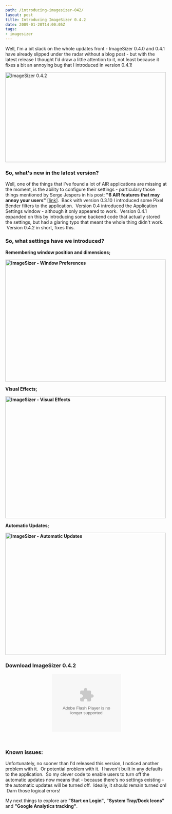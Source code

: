 ```yaml
---
path: /introducing-imagesizer-042/
layout: post
title: Introducing ImageSizer 0.4.2
date: 2009-01-20T14:00:05Z
tags:
- imagesizer
---
```


Well, I'm a bit slack on the whole updates front - ImageSizer 0.4.0 and 0.4.1 have already slipped under the radar without a blog post - but with the latest release I thought I'd draw a little attention to it, not least because it fixes a bit an annoying bug that I introduced in version 0.4.1!

<img class="alignnone size-full wp-image-611" title="ImageSizer 0.4.2" src="http://uploads.psyked.co.uk/2009/01/imagesizer042.jpg" alt="ImageSizer 0.4.2" width="500" height="280" />
<h3>So, what's new in the latest version?</h3>
Well, one of the things that I've found a lot of AIR applications are missing at the moment, is the ability to configure their settings - particulary those things mentioned by Serge Jespers in his post: <strong>"6 AIR features that may annoy your users"</strong> [<a href="http://www.webkitchen.be/2008/12/17/best-practices-6-air-features-that-may-annoy-your-users/" target="_blank">link</a>].  Back with version 0.3.10 I introduced some Pixel Bender filters to the application.  Version 0.4 introduced the Application Settings window - although it only appeared to work.  Version 0.4.1 expanded on this by introducing some backend code that actually stored the settings, but had a glaring typo that meant the whole thing didn't work.  Version 0.4.2 in short, fixes this.
<h3><span style="font-weight: normal;"><!--more--></span>So, what settings have we introduced?</h3>
<strong>Remembering window position and dimensions;</strong>

<strong><img class="alignnone size-full wp-image-612" title="ImageSizer - Window Preferences" src="http://uploads.psyked.co.uk/2009/01/imagesizerpreferences.jpg" alt="ImageSizer - Window Preferences" width="500" height="380" /></strong>

<strong>Visual Effects;</strong>

<strong><img class="alignnone size-full wp-image-613" title="ImageSizer - Visual Effects" src="http://uploads.psyked.co.uk/2009/01/imagesizervisualeffects.jpg" alt="ImageSizer - Visual Effects" width="500" height="380" /></strong>

<strong>Automatic Updates;</strong>

<strong><img class="alignnone size-full wp-image-614" title="ImageSizer - Automatic Updates" src="http://uploads.psyked.co.uk/2009/01/imagesizerautomaticupdates.jpg" alt="ImageSizer - Automatic Updates" width="500" height="380" /></strong>
<h3>Download ImageSizer 0.4.2</h3>
<p style="text-align: center;"><object width="215" height="180" data="/airapps/AIRInstallBadge.swf" type="application/x-shockwave-flash"><param name="flashvars" value="airversion=1.5&amp;appname=ImageSizer&amp;appurl=http://psyked.co.uk/airapps/ImageSizer042.air&amp;appid=couk.psyked.ImageSizer&amp;pubid=07510AB144CCA2FB1C33EE50283E9A7AD43F7966.1&amp;appversion=0.4.2&amp;titlecolor=#339999" /><param name="src" value="/airapps/AIRInstallBadge.swf" /></object>

 
<h3>Known issues:</h3>
Unfortunately, no sooner than I'd released this version, I noticed another problem with it.  Or potential problem with it.  I haven't built in any defaults to the application.  So my clever code to enable users to turn off the automatic updates now means that - because there's no settings existing - the automatic updates will be turned off.  Ideally, it should remain turned on!  Darn those logical errors!

My next things to explore are <strong>"Start on Login"</strong>, <strong>"System Tray/Dock Icons"</strong> and <strong>"Google Analytics tracking"</strong>.